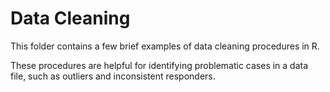 # Data Cleaning

This folder contains a few brief examples of data cleaning procedures in R.

These procedures are helpful for identifying problematic cases in a data file, such as outliers and inconsistent responders.

